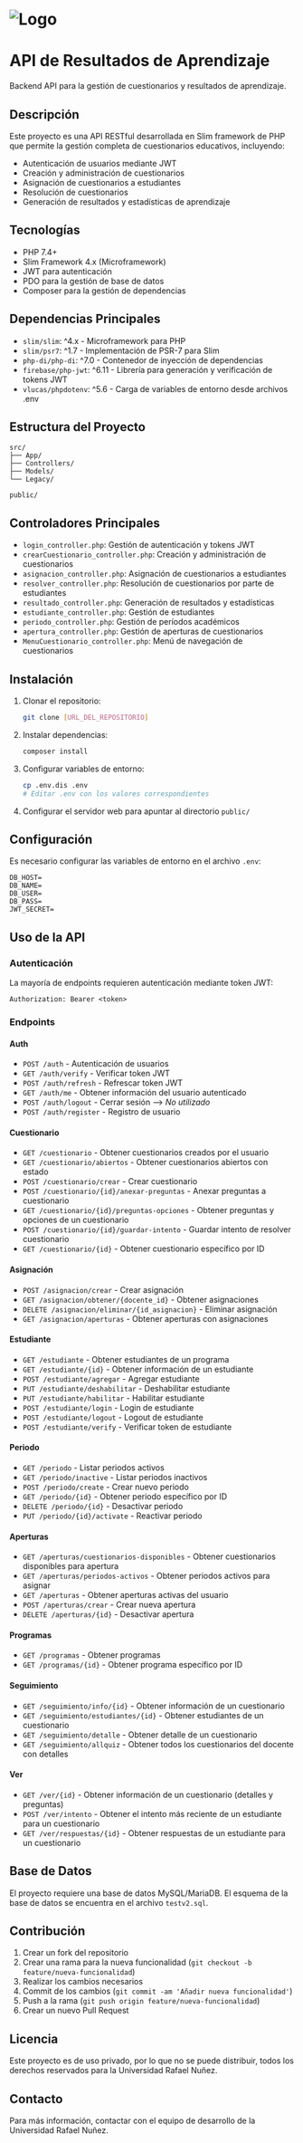 # ![Logo](https://axis.uninunez.edu.co/images/uninunez/vm/logotxtteal.svg)

# API de Resultados de Aprendizaje

Backend API para la gestión de cuestionarios y resultados de aprendizaje.

## Descripción

Este proyecto es una API RESTful desarrollada en Slim framework de PHP que permite la gestión completa de cuestionarios educativos, incluyendo:

- Autenticación de usuarios mediante JWT
- Creación y administración de cuestionarios
- Asignación de cuestionarios a estudiantes
- Resolución de cuestionarios
- Generación de resultados y estadísticas de aprendizaje

## Tecnologías

- PHP 7.4+
- Slim Framework 4.x (Microframework)
- JWT para autenticación
- PDO para la gestión de base de datos
- Composer para la gestión de dependencias

## Dependencias Principales

- `slim/slim`: ^4.x - Microframework para PHP
- `slim/psr7`: ^1.7 - Implementación de PSR-7 para Slim
- `php-di/php-di`: ^7.0 - Contenedor de inyección de dependencias
- `firebase/php-jwt`: ^6.11 - Librería para generación y verificación de tokens JWT
- `vlucas/phpdotenv`: ^5.6 - Carga de variables de entorno desde archivos .env

## Estructura del Proyecto

```
src/
├── App/
├── Controllers/
├── Models/
└── Legacy/

public/
```

## Controladores Principales

- `login_controller.php`: Gestión de autenticación y tokens JWT
- `crearCuestionario_controller.php`: Creación y administración de cuestionarios
- `asignacion_controller.php`: Asignación de cuestionarios a estudiantes
- `resolver_controller.php`: Resolución de cuestionarios por parte de estudiantes
- `resultado_controller.php`: Generación de resultados y estadísticas
- `estudiante_controller.php`: Gestión de estudiantes
- `periodo_controller.php`: Gestión de períodos académicos
- `apertura_controller.php`: Gestión de aperturas de cuestionarios
- `MenuCuestionario_controller.php`: Menú de navegación de cuestionarios

## Instalación

1. Clonar el repositorio:
   ```bash
   git clone [URL_DEL_REPOSITORIO]
   ```

2. Instalar dependencias:
   ```bash
   composer install
   ```

3. Configurar variables de entorno:
   ```bash
   cp .env.dis .env
   # Editar .env con los valores correspondientes
   ```

4. Configurar el servidor web para apuntar al directorio `public/`

## Configuración

Es necesario configurar las variables de entorno en el archivo `.env`:

```
DB_HOST=
DB_NAME=
DB_USER=
DB_PASS=
JWT_SECRET=
```

## Uso de la API

### Autenticación

La mayoría de endpoints requieren autenticación mediante token JWT:

```
Authorization: Bearer <token>
```

### Endpoints

#### Auth
- `POST /auth` - Autenticación de usuarios
- `GET /auth/verify` - Verificar token JWT
- `POST /auth/refresh` - Refrescar token JWT
- `GET /auth/me` - Obtener información del usuario autenticado
- `POST /auth/logout` - Cerrar sesión --> *No utilizado*
- `POST /auth/register` - Registro de usuario

#### Cuestionario
- `GET /cuestionario` - Obtener cuestionarios creados por el usuario
- `GET /cuestionario/abiertos` - Obtener cuestionarios abiertos con estado
- `POST /cuestionario/crear` - Crear cuestionario
- `POST /cuestionario/{id}/anexar-preguntas` - Anexar preguntas a cuestionario
- `GET /cuestionario/{id}/preguntas-opciones` - Obtener preguntas y opciones de un cuestionario
- `POST /cuestionario/{id}/guardar-intento` - Guardar intento de resolver cuestionario
- `GET /cuestionario/{id}` - Obtener cuestionario específico por ID

#### Asignación
- `POST /asignacion/crear` - Crear asignación
- `GET /asignacion/obtener/{docente_id}` - Obtener asignaciones
- `DELETE /asignacion/eliminar/{id_asignacion}` - Eliminar asignación
- `GET /asignacion/aperturas` - Obtener aperturas con asignaciones

#### Estudiante
- `GET /estudiante` - Obtener estudiantes de un programa
- `GET /estudiante/{id}` - Obtener información de un estudiante
- `POST /estudiante/agregar` - Agregar estudiante
- `PUT /estudiante/deshabilitar` - Deshabilitar estudiante
- `PUT /estudiante/habilitar` - Habilitar estudiante
- `POST /estudiante/login` - Login de estudiante
- `POST /estudiante/logout` - Logout de estudiante
- `POST /estudiante/verify` - Verificar token de estudiante

#### Periodo
- `GET /periodo` - Listar periodos activos
- `GET /periodo/inactive` - Listar periodos inactivos
- `POST /periodo/create` - Crear nuevo periodo
- `GET /periodo/{id}` - Obtener periodo específico por ID
- `DELETE /periodo/{id}` - Desactivar periodo
- `PUT /periodo/{id}/activate` - Reactivar periodo

#### Aperturas
- `GET /aperturas/cuestionarios-disponibles` - Obtener cuestionarios disponibles para apertura
- `GET /aperturas/periodos-activos` - Obtener periodos activos para asignar
- `GET /aperturas` - Obtener aperturas activas del usuario
- `POST /aperturas/crear` - Crear nueva apertura
- `DELETE /aperturas/{id}` - Desactivar apertura

#### Programas
- `GET /programas` - Obtener programas
- `GET /programas/{id}` - Obtener programa específico por ID

#### Seguimiento
- `GET /seguimiento/info/{id}` - Obtener información de un cuestionario
- `GET /seguimiento/estudiantes/{id}` - Obtener estudiantes de un cuestionario
- `GET /seguimiento/detalle` - Obtener detalle de un cuestionario
- `GET /seguimiento/allquiz` - Obtener todos los cuestionarios del docente con detalles

#### Ver
- `GET /ver/{id}` - Obtener información de un cuestionario (detalles y preguntas)
- `POST /ver/intento` - Obtener el intento más reciente de un estudiante para un cuestionario
- `GET /ver/respuestas/{id}` - Obtener respuestas de un estudiante para un cuestionario

## Base de Datos

El proyecto requiere una base de datos MySQL/MariaDB. El esquema de la base de datos se encuentra en el archivo `testv2.sql`.

## Contribución

1. Crear un fork del repositorio
2. Crear una rama para la nueva funcionalidad (`git checkout -b feature/nueva-funcionalidad`)
3. Realizar los cambios necesarios
4. Commit de los cambios (`git commit -am 'Añadir nueva funcionalidad'`)
5. Push a la rama (`git push origin feature/nueva-funcionalidad`)
6. Crear un nuevo Pull Request

## Licencia

Este proyecto es de uso privado, por lo que no se puede distribuir, todos los derechos reservados para la Universidad Rafael Nuñez.

## Contacto

Para más información, contactar con el equipo de desarrollo de la Universidad Rafael Nuñez.
